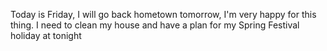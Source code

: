 Today is Friday, I will go back hometown tomorrow, I'm very happy for this thing. I need to clean my house and have a plan for my Spring Festival holiday at tonight
